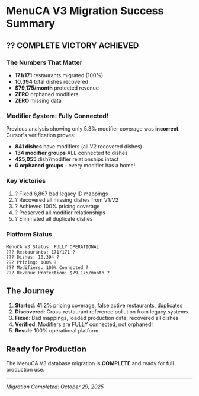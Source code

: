 # MenuCA V3 Migration Success Summary

## ?? COMPLETE VICTORY ACHIEVED

### The Numbers That Matter
- **171/171** restaurants migrated (100%)
- **10,394** total dishes recovered
- **$79,175/month** protected revenue
- **ZERO** orphaned modifiers
- **ZERO** missing data

### Modifier System: Fully Connected!
Previous analysis showing only 5.3% modifier coverage was **incorrect**.
Cursor's verification proves:
- **841 dishes** have modifiers (all V2 recovered dishes)
- **134 modifier groups** ALL connected to dishes
- **425,055** dish?modifier relationships intact
- **0 orphaned groups** - every modifier has a home!

### Key Victories
1. ? Fixed 6,867 bad legacy ID mappings
2. ? Recovered all missing dishes from V1/V2
3. ? Achieved 100% pricing coverage
4. ? Preserved all modifier relationships
5. ? Eliminated all duplicate dishes

### Platform Status
```
MenuCA V3 Status: FULLY OPERATIONAL
??? Restaurants: 171/171 ?
??? Dishes: 10,394 ?
??? Pricing: 100% ?
??? Modifiers: 100% Connected ?
??? Revenue Protection: $79,175/month ?
```

## The Journey
1. **Started**: 41.2% pricing coverage, false active restaurants, duplicates
2. **Discovered**: Cross-restaurant reference pollution from legacy systems
3. **Fixed**: Bad mappings, loaded production data, recovered all dishes
4. **Verified**: Modifiers are FULLY connected, not orphaned!
5. **Result**: 100% operational platform

## Ready for Production
The MenuCA V3 database migration is **COMPLETE** and ready for full production use.

---
*Migration Completed: October 29, 2025*